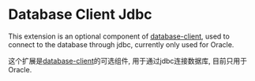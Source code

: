 # Database Client Jdbc

This extension is an optional component of [database-client](https://marketplace.visualstudio.com/items?itemName=cweijan.vscode-mysql-client2), used to connect to the database through jdbc, currently only used for Oracle.

这个扩展是[database-client](https://marketplace.visualstudio.com/items?itemName=cweijan.vscode-mysql-client2)的可选组件, 用于通过jdbc连接数据库, 目前只用于Oracle.
